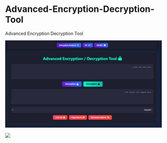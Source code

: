 # Advanced-Encryption-Decryption-Tool
Advanced Encryption Decryption Tool


![](Capture.PNG)


![](Capture2.PNG)
